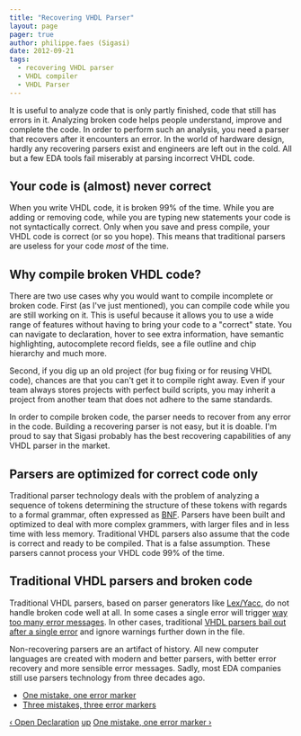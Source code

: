 ```yaml
---
title: "Recovering VHDL Parser"
layout: page 
pager: true
author: philippe.faes (Sigasi)
date: 2012-09-21
tags: 
  - recovering VHDL parser
  - VHDL compiler
  - VHDL Parser
---
```

<div class="content">
<p>It is useful to analyze code that is only partly finished, code that still has errors in it. Analyzing broken code helps people understand, improve and complete the code. In order to perform such an analysis, you need a parser that recovers after it encounters an error. In the world of hardware design, hardly any recovering parsers exist and engineers are left out in the cold. All but a few <span class="caps">EDA</span> tools fail miserably at parsing incorrect <span class="caps">VHDL</span> code.</p>	<h2>Your code is (almost) never correct</h2>	<p>When you write <span class="caps">VHDL</span> code, it is broken 99% of the time. While you are adding or removing code, while you are typing new statements your code is not syntactically correct. Only when you save and press compile, your <span class="caps">VHDL</span> code is correct (or so you hope). This means that traditional parsers are useless for your code <em>most</em> of the time.</p>	<h2>Why compile broken <span class="caps">VHDL</span> code?</h2>	<p>There are two use cases why you would want to compile incomplete or broken code. First (as I've just mentioned), you can compile code while you are still working on it. This is useful because it allows you to use a wide range of features without having to bring your code to a "correct" state. You can navigate to declaration, hover to see extra information, have semantic highlighting, autocomplete record fields, see a file outline and chip hierarchy and much more. </p>	<p>Second, if you dig up an old project (for bug fixing or for reusing <span class="caps">VHDL</span> code), chances are that you can't get it to compile right away. Even if your team always stores projects with perfect build scripts, you may inherit a project from another team that does not adhere to the same standards. </p>	<p>In order to compile broken code, the parser needs to recover from any error in the code. Building a recovering parser is not easy, but it is doable. I'm proud to say that Sigasi probably has the best recovering capabilities of any <span class="caps">VHDL</span> parser in the market.</p>	<h2>Parsers are optimized for correct code only</h2>	<p>Traditional parser technology deals with the problem of analyzing a sequence of tokens determining the structure of these tokens with regards to a formal grammar, often expressed as <a href="http://en.wikipedia.org/wiki/Backus%E2%80%93Naur_Form" class="elf-external elf-icon"><span class="caps">BNF</span></a>. Parsers have been built and optimized to deal with more complex grammers, with larger files and in less time with less memory. Traditional <span class="caps">VHDL</span> parsers also assume that the code is correct and ready to be compiled. That is a false assumption. These parsers cannot process your <span class="caps">VHDL</span> code 99% of the time. </p>	<h2>Traditional <span class="caps">VHDL</span> parsers and broken code</h2>	<p>Traditional <span class="caps">VHDL</span> parsers, based on parser generators like <a href="http://nl.wikipedia.org/wiki/Yacc" class="elf-external elf-icon">Lex/Yacc</a>, do not handle broken code well at all. In some cases a single error will trigger <a href="/content/one-misstake-one-error-marker">way too many error messages</a>. In other cases, traditional <a href="/content/three-misstakes-three-error-markers"><span class="caps">VHDL</span> parsers bail out after a single error</a> and ignore warnings further down in the file.</p>	<p>Non-recovering parsers are an artifact of history. All new computer languages are created with modern and better parsers, with better error recovery and more sensible error messages. Sadly, most <span class="caps">EDA</span> companies still use parsers technology from three decades ago.</p>  <div id="book-navigation-1518" class="book-navigation">    <ul class="menu"><li class="leaf first"><a href="/content/one-mistake-one-error-marker">One mistake, one error marker</a></li><li class="leaf last"><a href="/content/three-mistakes-three-error-markers">Three mistakes, three error markers</a></li></ul>        <div class="page-links clear-block">              <a href="/content/open-declaration" class="page-previous" title="Go to previous page">&#8249; Open Declaration</a>                    <a href="/knowledge-base" class="page-up" title="Go to parent page">up</a>                    <a href="/content/one-mistake-one-error-marker" class="page-next" title="Go to next page">One mistake, one error marker &#8250;</a>          </div>      </div>  </div>

